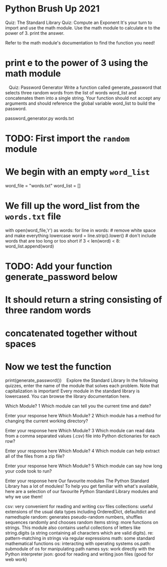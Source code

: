 # Python Brush Up 2021



Quiz: The Standard Library
Quiz: Compute an Exponent
It's your turn to import and use the math module. Use the math module to calculate e to the power of 3. print the answer.

Refer to the math module's documentation to find the function you need!

# print e to the power of 3 using the math module
  
Quiz: Password Generator
Write a function called generate_password that selects three random words from the list of words word_list and concatenates them into a single string. Your function should not accept any arguments and should reference the global variable word_list to build the password.

password_generator.py
words.txt
# TODO: First import the `random` module


# We begin with an empty `word_list`
word_file = "words.txt"
word_list = []

# We fill up the word_list from the `words.txt` file
with open(word_file,'r') as words:
	for line in words:
		# remove white space and make everything lowercase
		word = line.strip().lower()
		# don't include words that are too long or too short
		if 3 < len(word) < 8:
			word_list.append(word)

# TODO: Add your function generate_password below
# It should return a string consisting of three random words 
# concatenated together without spaces



# Now we test the function
print(generate_password())
  
Explore the Standard Library
In the following quizzes, enter the name of the module that solves each problem. Note that capitalization is important! Every module in the standard library is lowercased. You can browse the library documentation here.

Which Module? 1
Which module can tell you the current time and date?

Enter your response here
Which Module? 2
Which module has a method for changing the current working directory?

Enter your response here
Which Module? 3
Which module can read data from a comma separated values (.csv) file into Python dictionaries for each row?

Enter your response here
Which Module? 4
Which module can help extract all of the files from a zip file?

Enter your response here
Which Module? 5
Which module can say how long your code took to run?

Enter your response here
Our favourite modules
The Python Standard Library has a lot of modules! To help you get familiar with what's available, here are a selection of our favourite Python Standard Library modules and why we use them!

csv: very convenient for reading and writing csv files
collections: useful extensions of the usual data types including OrderedDict, defaultdict and namedtuple
random: generates pseudo-random numbers, shuffles sequences randomly and chooses random items
string: more functions on strings. This module also contains useful collections of letters like string.digits (a string containing all characters which are valid digits).
re: pattern-matching in strings via regular expressions
math: some standard mathematical functions
os: interacting with operating systems
os.path: submodule of os for manipulating path names
sys: work directly with the Python interpreter
json: good for reading and writing json files (good for web work)



